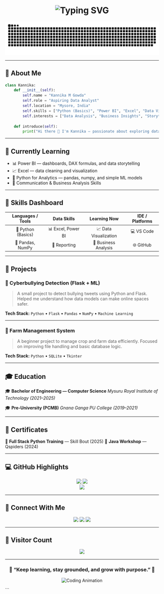 
<h1 align="center">
  <img src="https://readme-typing-svg.herokuapp.com?font=Fira+Code&weight=600&size=30&duration=3500&pause=1000&color=00B8D9&center=true&vCenter=true&width=600&lines=👋+Hi,+I'm+Kannika+M+Gowda;📊+Aspiring+Data+Analyst;💡+Learning+Power+BI+%26+Data+Visualization;✨+Turning+Data+Into+Meaningful+Insights" alt="Typing SVG">
</h1>

<p align="center">
  <img src="https://github.com/Platane/snk/raw/output/github-contribution-grid-snake.svg" alt="snake animation" />
</p>

---

## 🌿 About Me

```python
class Kannika:
    def __init__(self):
        self.name = "Kannika M Gowda"
        self.role = "Aspiring Data Analyst"
        self.location = "Mysore, India"
        self.skills = ["Python (Basics)", "Power BI", "Excel", "Data Visualization"]
        self.interests = ["Data Analysis", "Business Insights", "Storytelling with Data"]

    def introduce(self):
        print("Hi there 👋 I'm Kannika — passionate about exploring data and learning new analytical tools!")
````

---

## 📘 Currently Learning

* 📊 Power BI — dashboards, DAX formulas, and data storytelling
* 📈 Excel — data cleaning and visualization
* 🐍 Python for Analytics — pandas, numpy, and simple ML models
* 🧭 Communication & Business Analysis Skills

---

## 🧠 Skills Dashboard

<div align="center">

| **Languages / Tools** |   **Data Skills**  |    **Learning Now**   | **IDE / Platforms** |
| :-------------------: | :----------------: | :-------------------: | :-----------------: |
|   🐍 Python (Basics)  | 📊 Excel, Power BI | 📈 Data Visualization |      💻 VS Code     |
|    🧩 Pandas, NumPy   |    📑 Reporting    |  🎯 Business Analysis |      🌐 GitHub      |

</div>

---

## 🌟 Projects

### 🧠 Cyberbullying Detection (Flask + ML)

> A small project to detect bullying tweets using Python and Flask.
> Helped me understand how data models can make online spaces safer.

**Tech Stack:**
`Python` • `Flask` • `Pandas` • `NumPy` • `Machine Learning`

---

### 🌾 Farm Management System

> A beginner project to manage crop and farm data efficiently.
> Focused on improving file handling and basic database logic.

**Tech Stack:**
`Python` • `SQLite` • `Tkinter`

---

## 🎓 Education

🎓 **Bachelor of Engineering — Computer Science**
*Mysuru Royal Institute of Technology (2021–2025)*

🎓 **Pre-University (PCMB)**
*Gnana Ganga PU College (2019–2021)*

---

## 🧾 Certificates

🏅 **Full Stack Python Training** — Skill Bout (2025)
🏅 **Java Workshop** — Qspiders (2024)

---

## 💻 GitHub Highlights

<div align="center">

<img src="https://github-readme-stats.vercel.app/api?username=kannikagowda&show_icons=true&theme=tokyonight&hide_border=true&count_private=true" height="160" />
<img src="https://github-readme-streak-stats.herokuapp.com/?user=kannikagowda&theme=tokyonight&hide_border=true" height="160" />

</div>

<div align="center">

<img src="https://github-readme-stats.vercel.app/api/top-langs/?username=kannikagowda&layout=compact&theme=tokyonight&hide_border=true&langs_count=8" height="160" />

</div>

---

## 💬 Connect With Me

<p align="center">
  <a href="https://linkedin.com/in/kannikamgowda" target="_blank"><img src="https://img.shields.io/badge/LinkedIn-Kannika%20M%20Gowda-0077B5?style=for-the-badge&logo=linkedin&logoColor=white"></a>
  <a href="mailto:kannikamgowda6@gmail.com" target="_blank"><img src="https://img.shields.io/badge/Gmail-Contact%20Me-D14836?style=for-the-badge&logo=gmail&logoColor=white"></a>
  <a href="https://github.com/kannikamgowda" target="_blank"><img src="https://img.shields.io/badge/GitHub-Profile-181717?style=for-the-badge&logo=github&logoColor=white"></a>
</p>

---

## 🌈 Visitor Count

<p align="center">
  <img src="https://komarev.com/ghpvc/?username=kannikamgowda&label=Profile+Views&color=00B8D9&style=flat-square" />
</p>

---

<h3 align="center">💭 “Keep learning, stay grounded, and grow with purpose.” 💭</h3>

<p align="center">
  <img src="https://raw.githubusercontent.com/abhisheknaiidu/abhisheknaiidu/master/code.gif" width="350" alt="Coding Animation">
</p>
```


